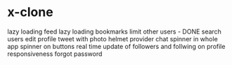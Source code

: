# x-clone

lazy loading feed
lazy loading bookmarks 
limit other users - DONE
search users
edit profile
tweet with photo
helmet provider
chat
spinner in whole app
spinner on buttons
real time update of followers and follwing on profile
responsiveness
forgot password
